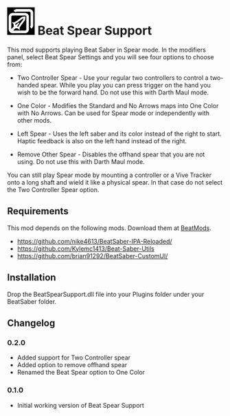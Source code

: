 # ![IMG](BeatSpearSupport/Resources/BeatSpear64.png) Beat Spear Support

This mod supports playing Beat Saber in Spear mode.  In the modifiers panel, select Beat Spear Settings and you will see four options to choose from:

* Two Controller Spear - Use your regular two controllers to control a two-handed
spear.  While you play you can press trigger on the hand you wish to be the forward hand.  Do not use this with Darth Maul mode.

* One Color - Modifies the Standard and No Arrows maps into One Color with No Arrows.  Can be used for Spear mode or independently with other mods.

* Left Spear - Uses the left saber and its color instead of the right to start. Haptic feedback is also on the left hand instead of the right.

* Remove Other Spear - Disables the offhand spear that you are not using.  Do not use this with Darth Maul mode.

You can still play Spear mode by mounting a controller or a Vive Tracker onto a long shaft and wield it like a physical spear.  In that case do not select the Two Controller Spear option.

## Requirements
This mod depends on the following mods.  Download them at [BeatMods](https://beatmods.com).

* https://github.com/nike4613/BeatSaber-IPA-Reloaded/
* https://github.com/Kylemc1413/Beat-Saber-Utils
* https://github.com/brian91292/BeatSaber-CustomUI/

## Installation

Drop the BeatSpearSupport.dll file into your Plugins folder under your BeatSaber folder.

## Changelog

### 0.2.0

* Added support for Two Controller spear
* Added option to remove offhand spear
* Renamed the Beat Spear option to One Color

### 0.1.0

* Initial working version of Beat Spear Support
